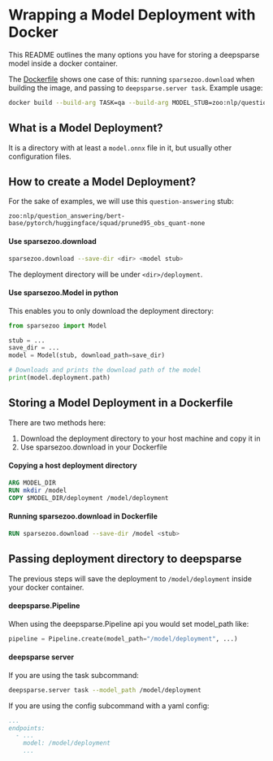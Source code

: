 # Wrapping a Model Deployment with Docker

This README outlines the many options you have for storing a deepsparse model inside
a docker container.

The [Dockerfile](Dockerfile) shows one case of this: running `sparsezoo.download`
when building the image, and passing to `deepsparse.server task`. Example usage:

```bash
docker build --build-arg TASK=qa --build-arg MODEL_STUB=zoo:nlp/question_answering/bert-base/pytorch/huggingface/squad/pruned95_obs_quant-none -t qa .
```

## What is a Model Deployment?

It is a directory with at least a `model.onnx` file in it, but usually other configuration files.

## How to create a Model Deployment?

For the sake of examples, we will use this `question-answering` stub:

```
zoo:nlp/question_answering/bert-base/pytorch/huggingface/squad/pruned95_obs_quant-none
```

#### Use sparsezoo.download

```bash
sparsezoo.download --save-dir <dir> <model stub>
```

The deployment directory will be under `<dir>/deployment`.

#### Use sparsezoo.Model in python

This enables you to only download the deployment directory:

```python
from sparsezoo import Model

stub = ...
save_dir = ...
model = Model(stub, download_path=save_dir)

# Downloads and prints the download path of the model
print(model.deployment.path)
```

## Storing a Model Deployment in a Dockerfile

There are two methods here:
1. Download the deployment directory to your host machine and copy it in
2. Use sparsezoo.download in your Dockerfile

#### Copying a host deployment directory

```Dockerfile
ARG MODEL_DIR
RUN mkdir /model
COPY $MODEL_DIR/deployment /model/deployment
```

#### Running sparsezoo.download in Dockerfile

```Dockerfile
RUN sparsezoo.download --save-dir /model <stub>
```

## Passing deployment directory to deepsparse

The previous steps will save the deployment to `/model/deployment` inside
your docker container.

#### deepsparse.Pipeline

When using the deepsparse.Pipeline api you would set model_path like:

```python
pipeline = Pipeline.create(model_path="/model/deployment", ...)
```

#### deepsparse server

If you are using the task subcommand:
```bash
deepsparse.server task --model_path /model/deployment
```

If you are using the config subcommand with a yaml config:
```yaml
...
endpoints:
  - ...
    model: /model/deployment
    ...
```
